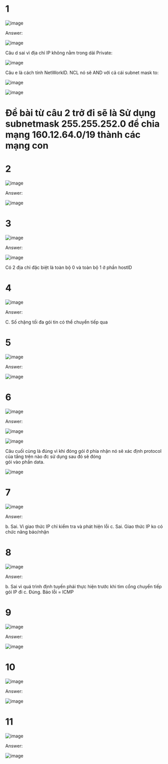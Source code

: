 # 1

![image](https://github.com/user-attachments/assets/be108a23-a252-4da8-b788-05df33f173df)

Answer:

![image](https://github.com/user-attachments/assets/9f06c13d-bd69-4fc3-94ed-718a7b631790)

Câu d sai vì địa chỉ IP không nằm trong dải Private:

![image](https://github.com/user-attachments/assets/465bccf7-dc1f-43c7-a7f1-e4150d8cefc1)

Câu e là cách tính NetWorkID. NCL nó sẽ AND với cả cái subnet mask to:

![image](https://github.com/user-attachments/assets/66843774-51bf-4010-b0db-e6d0b18507a6)


![image](https://github.com/user-attachments/assets/d823b709-ceda-4529-972c-b89a95a13ba2)

# Đề bài từ câu 2 trở đi sẽ là Sử dụng subnetmask 255.255.252.0 để chia mạng 160.12.64.0/19 thành các mạng con

# 2

![image](https://github.com/user-attachments/assets/3631dc5f-d95a-4739-a636-f2e677c68739)

Answer:

![image](https://github.com/user-attachments/assets/ccf30f51-3ee3-433e-81b4-1eeeac53b3d7)

# 3

![image](https://github.com/user-attachments/assets/0ec1a30d-60df-4304-8378-e88865013abc)

Answer:

![image](https://github.com/user-attachments/assets/1bf1df9b-fab6-48ea-af0b-49e6694ae744)

Có 2 địa chỉ đặc biệt là toàn bộ 0 và toàn bộ 1 ở phần hostID

# 4

![image](https://github.com/user-attachments/assets/ea1d0d47-fb17-4730-989e-c8ed25fce2af)

Answer:

C. Số chặng tối đa gói tin có thể chuyển tiếp qua

# 5

![image](https://github.com/user-attachments/assets/d0c61454-40c9-4396-a62c-ef54beff99c5)

Answer:

![image](https://github.com/user-attachments/assets/27165bd7-5842-4766-8322-6ceb5b182b34)

# 6

![image](https://github.com/user-attachments/assets/012b41e0-6e52-45c8-8552-92766b497319)

Answer:

![image](https://github.com/user-attachments/assets/29ab8d23-22ca-49ef-af6a-aef3c0d9f915)

![image](https://github.com/user-attachments/assets/fdf69fe9-a086-459f-b590-6356b006201e)

Câu cuối cùng là đúng vì khi đóng gói ở phía nhận nó sẽ xác định protocol của tầng trên nào đc sử dụng sau đó sẽ đóng <br>
gói vào phần data.

![image](https://github.com/user-attachments/assets/6eedba83-cff2-474f-a6d9-3fb452e7d8a2)

# 7

![image](https://github.com/user-attachments/assets/aa346de6-c790-4838-898b-6dbbd5c41e45)

Answer:

b. Sai. Vì giao thức IP chỉ kiểm tra và phát hiện lỗi
c. Sai. Giao thức IP ko có chức năng báo/nhận

# 8

![image](https://github.com/user-attachments/assets/7dda1b62-dc0e-4540-ab15-6e584f607c16)

Answer:

b. Sai vì quá trình định tuyến phải thực hiện trước khi tìm cổng chuyển tiếp gói IP đi
c. Đúng. Báo lỗi = ICMP

# 9

![image](https://github.com/user-attachments/assets/807fb92c-5bc1-4446-b65f-b4ee909f03fd)

Answer:

![image](https://github.com/user-attachments/assets/bf8e89a9-07c7-4880-b74f-3050c06584ff)

# 10

![image](https://github.com/user-attachments/assets/261658bf-abf9-4d9d-917e-6f63dbf67ef8)

Answer:

![image](https://github.com/user-attachments/assets/c80d33d4-36d1-48ce-8fc8-3c4410bde963)

# 11

![image](https://github.com/user-attachments/assets/ea466e1e-466a-43be-8c52-dcb863c5a030)

Answer:

![image](https://github.com/user-attachments/assets/ddd20323-3c1c-4ff5-95bf-eae8fda4646f)


















